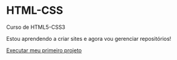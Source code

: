# HTML-CSS
 Curso de HTML5-CSS3

 Estou aprendendo a criar sites e agora vou gerenciar repositórios!

 <a href="https://ricksimonsp.github.io/HTML-CSS/Exerc%C3%ADcios/Desafio%20010/index.html">Executar meu primeiro projeto</a>
